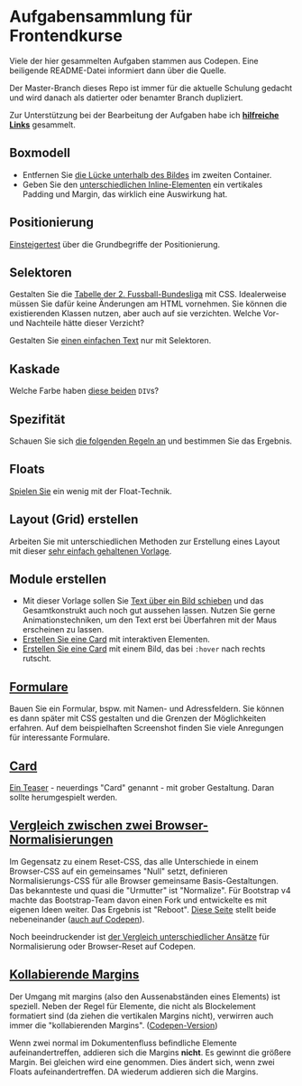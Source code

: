 # Aufgabensammlung für Frontendkurse

Viele der hier gesammelten Aufgaben stammen aus Codepen. Eine beiligende README-Datei informiert dann über die Quelle.

Der Master-Branch dieses Repo ist immer für die aktuelle Schulung gedacht und wird danach als datierter oder benamter Branch dupliziert.

Zur Unterstützung bei der Bearbeitung der Aufgaben habe ich **[hilfreiche Links](hilfreiche-links.md)** gesammelt. 

## Boxmodell

- Entfernen Sie [die Lücke unterhalb des Bildes](Boxmodell/textunterlaenge-und-bilder) im zweiten Container.
- Geben Sie den [unterschiedlichen Inline-Elementen](Boxmodell/zeilenboxen-und-display-eigenschaft) ein vertikales Padding und Margin, das wirklich eine Auswirkung hat.

## Positionierung

[Einsteigertest](Positionierung/test-positionierung) über die Grundbegriffe der Positionierung.

## Selektoren

Gestalten Sie die [Tabelle der 2. Fussball-Bundesliga](Selektoren/bundesliga-tabelle) mit CSS. Idealerweise müssen Sie dafür keine Änderungen am HTML vornehmen. Sie können die existierenden Klassen nutzen, aber auch auf sie verzichten. 
Welche Vor- und Nachteile hätte dieser Verzicht?

Gestalten Sie [einen einfachen Text](Selektoren/text-mit-selektoren-gestalten/) nur mit Selektoren.

## Kaskade

Welche Farbe haben [diese beiden](Kaskade/) `DIV`s?

## Spezifität

Schauen Sie sich [die folgenden Regeln an](Spezifitaet/) und bestimmen Sie das Ergebnis.

## Floats

[Spielen Sie](Floats/floating) ein wenig mit der Float-Technik. 

## Layout (Grid) erstellen

Arbeiten Sie mit unterschiedlichen Methoden zur Erstellung eines Layout mit dieser [sehr einfach gehaltenen Vorlage](Layout-erstellen/ein-einfaches-grid-bauen).

## Module erstellen

- Mit dieser Vorlage sollen Sie [Text über ein Bild schieben](Module-erstellen/texte-ueber-bilder-schieben) und das Gesamtkonstrukt auch noch gut aussehen lassen. Nutzen Sie gerne Animationstechniken, um den Text erst bei Überfahren mit der Maus erscheinen zu lassen. 
- [Erstellen Sie eine Card](Module-erstellen/cards-1)  mit interaktiven Elementen.
- [Erstellen Sie eine Card](Module-erstellen/cards-2)  mit einem Bild, das bei `:hover` nach rechts rutscht.

## [Formulare](Formulare/README.md)

Bauen Sie ein Formular, bspw. mit Namen- und Adressfeldern. Sie können es dann später mit CSS gestalten und die Grenzen der Möglichkeiten erfahren. Auf dem beispielhaften Screenshot finden Sie viele Anregungen für interessante Formulare.

## [Card](Card/)

[Ein Teaser](Card/) - neuerdings "Card" genannt - mit grober Gestaltung. Daran sollte herumgespielt werden.

## [Vergleich zwischen zwei Browser-Normalisierungen](vergleich-normalize-css-und-reboot-css/html-kitchensink-normalize/index.html)

Im Gegensatz zu einem Reset-CSS, das alle Unterschiede in einem Browser-CSS auf ein gemeinsames "Null" setzt, definieren Normalisierungs-CSS für alle Browser gemeinsame Basis-Gestaltungen. Das bekannteste und quasi die "Urmutter" ist "Normalize". Für Bootstrap v4 machte das Bootstrap-Team davon einen Fork und entwickelte es mit eigenen Ideen weiter. Das Ergebnis ist "Reboot". [Diese Seite](vergleich-normalize-css-und-reboot-css/html-kitchensink-normalize/index.html) stellt beide nebeneinander ([auch auf Codepen](https://codepen.io/jensgro/full/VwZNmaM)). 

Noch beeindruckender ist [der Vergleich unterschiedlicher Ansätze](https://codepen.io/jensgro/full/xBxqer) für Normalisierung oder Browser-Reset auf Codepen. 

## [Kollabierende Margins](kollabierende-margins/)

Der Umgang mit margins (also den Aussenabständen eines Elements) ist speziell. Neben der Regel für Elemente, die nicht als Blockelement formatiert sind (da ziehen die vertikalen Margins nicht), verwirren auch immer die "kollabierenden Margins". ([Codepen-Version](https://codepen.io/jensgro/full/OKjVrX))

Wenn zwei normal im Dokumentenfluss befindliche Elemente aufeinandertreffen, addieren sich die Margins **nicht**. Es gewinnt die größere Margin. Bei gleichen wird eine genommen.
Dies ändert sich, wenn zwei Floats aufeinandertreffen. DA wiederum addieren sich die Margins.
